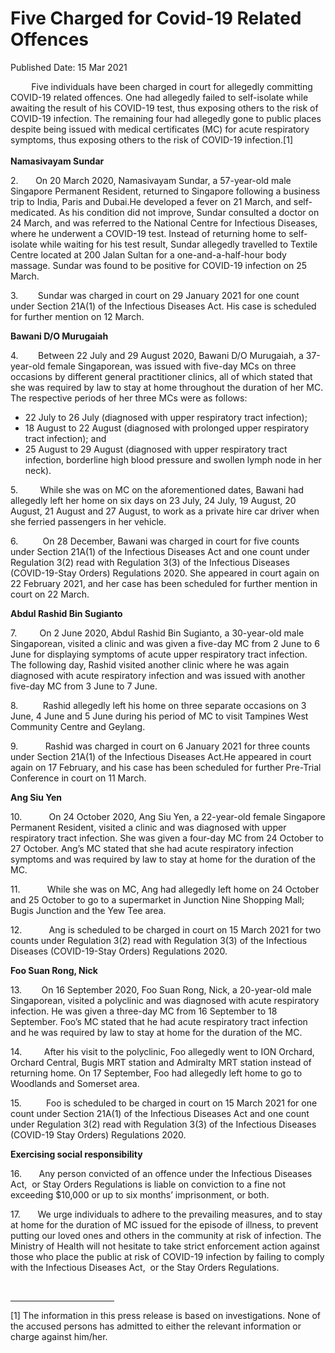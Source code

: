 <html>
    <meta http-equiv="Content-Type" content="text/html; charset=utf-8"/>
    <meta charset="utf-8"/>
    <title> Five Charged for Covid-19 Related Offences</title>
    <body><h1> Five Charged for Covid-19 Related Offences</h1>
    <p>Published Date: 15 Mar 2021</p> <p align="center" style="text-align: left;"><strong>&nbsp; &nbsp; &nbsp; &nbsp; &nbsp;&nbsp;</strong><span style="text-align: left;">Five individuals have been charged in court for allegedly committing COVID-19 related offences. One had allegedly failed to self-isolate while awaiting the result of his COVID-19 test, thus exposing others to the risk of COVID-19 infection. The remaining four had allegedly gone to public places despite being issued with medical certificates (MC) for acute respiratory symptoms, thus exposing others to the risk of COVID-19 infection.[1]<br><br></span><strong>Namasivayam Sundar</strong></p> <p>2.&nbsp; &nbsp; &nbsp; &nbsp;On 20 March 2020, Namasivayam Sundar, a 57-year-old male Singapore Permanent Resident, returned to Singapore following a business trip to India, Paris and Dubai.He developed a fever on 21 March, and self-medicated. As his condition did not improve, Sundar consulted a doctor on 24 March, and was referred to the National Centre for Infectious Diseases, where he underwent a COVID-19 test. Instead of returning home to self-isolate while waiting for his test result, Sundar allegedly travelled to Textile Centre located at 200 Jalan Sultan for a one-and-a-half-hour body massage. Sundar was found to be positive for COVID-19 infection on 25 March.</p><p><p>3.&nbsp; &nbsp; &nbsp; &nbsp; Sundar was charged in court on 29 January 2021 for one count under Section 21A(1) of the Infectious Diseases Act. His case is scheduled for further mention on 12 March.</p></p><p><p><strong>Bawani D/O Murugaiah</strong></p><p>4.&nbsp; &nbsp; &nbsp; &nbsp; Between 22 July and 29 August 2020, Bawani D/O Murugaiah, a 37-year-old female Singaporean, was issued with five-day MCs on three occasions by different general practitioner clinics, all of which stated that she was required by law to stay at home throughout the duration of her MC. The respective periods of her three MCs were as follows:</p></p> <ul><li>22 July to 26 July (diagnosed with upper respiratory tract infection); </li><li>18 August to 22 August (diagnosed with prolonged upper respiratory tract infection); and</li><li>25 August to 29 August (diagnosed with upper respiratory tract infection, borderline high blood pressure and swollen lymph node in her neck).</li></ul><p>5.&nbsp; &nbsp; &nbsp; &nbsp; &nbsp;While she was on MC on the aforementioned dates, Bawani had allegedly left her home on six days on 23 July, 24 July, 19 August, 20 August, 21 August and 27 August, to work as a private hire car driver when she ferried passengers in her vehicle.</p><p>6.&nbsp; &nbsp; &nbsp; &nbsp; &nbsp; On 28 December, Bawani was charged in court for five counts under Section 21A(1) of the Infectious Diseases Act and one count under&nbsp; Regulation 3(2) read with Regulation 3(3) of the Infectious Diseases (COVID-19-Stay Orders) Regulations 2020. She appeared in court again on 22 February 2021, and her case has been scheduled for further mention in court on 22 March.</p><p><p><strong>Abdul Rashid Bin Sugianto</strong></p><p>7.&nbsp; &nbsp; &nbsp;<b> &nbsp; &nbsp;&nbsp;</b>On 2 June 2020, Abdul Rashid Bin Sugianto, a 30-year-old male Singaporean, visited a clinic and was given a five-day MC from 2 June to 6 June for displaying symptoms of acute upper respiratory tract infection. The following day, Rashid visited another clinic where he was again diagnosed with acute respiratory infection and was issued with another five-day MC from 3 June to 7 June.</p></p><p><p>8.&nbsp; &nbsp; &nbsp; &nbsp; &nbsp; Rashid allegedly left his home on three separate occasions on 3 June, 4 June and 5 June during his period of MC to visit Tampines West Community Centre and Geylang.</p></p><p><p>9.&nbsp; &nbsp; &nbsp; &nbsp; &nbsp; &nbsp;Rashid was charged in court on 6 January 2021 for three counts under Section 21A(1) of the Infectious Diseases Act.He appeared in court again on 17 February, and his case has been scheduled for further Pre-Trial Conference in court on 11 March.</p></p><p><p><strong>Ang Siu Yen</strong></p><p>10.&nbsp; &nbsp; &nbsp; &nbsp; &nbsp; &nbsp;On 24 October 2020, Ang Siu Yen, a 22-year-old female Singapore Permanent Resident, visited a clinic and was diagnosed with upper respiratory tract infection. She was given a four-day MC from 24 October to 27 October. Ang’s MC stated that she had acute respiratory infection symptoms and was required by law to stay at home for the duration of the MC.</p></p><p><p>11.&nbsp; &nbsp; &nbsp; &nbsp; &nbsp; &nbsp;While she was on MC, Ang had allegedly left home on 24 October and 25 October to go to a supermarket in Junction Nine Shopping Mall; Bugis Junction and the Yew Tee area.</p></p><p><p>12.&nbsp; &nbsp; &nbsp; &nbsp; &nbsp; &nbsp;Ang is scheduled to be charged in court on 15 March 2021 for two counts under Regulation 3(2) read with Regulation 3(3) of the Infectious Diseases (COVID-19-Stay Orders) Regulations 2020.</p></p><p><p><strong>Foo Suan Rong, Nick</strong></p><p>13.&nbsp; &nbsp; &nbsp; &nbsp; On 16 September 2020, Foo Suan Rong, Nick, a 20-year-old male Singaporean, visited a polyclinic and was diagnosed with acute respiratory infection. He was given a three-day MC from 16 September to 18 September. Foo’s MC stated that he had acute respiratory tract infection and he was required by law to stay at home for the duration of the MC.</p></p><p><p>14.&nbsp; &nbsp; &nbsp; &nbsp; &nbsp;After his visit to the polyclinic, Foo allegedly went to ION Orchard, Orchard Central, Bugis MRT station and Admiralty MRT station instead of returning home. On 17 September, Foo had allegedly left home to go to Woodlands and Somerset area.</p></p><p><p>15.&nbsp; &nbsp; &nbsp; &nbsp; &nbsp; Foo is scheduled to be charged in court on 15 March 2021 for one count under Section 21A(1) of the Infectious Diseases Act and one count under Regulation 3(2) read with Regulation 3(3) of the Infectious Diseases (COVID-19 Stay Orders) Regulations 2020.</p></p> <p><strong>Exercising social responsibility</strong></p> <p>16.&nbsp;&nbsp;&nbsp;&nbsp;&nbsp;&nbsp; Any person convicted of an offence under the Infectious Diseases Act, &nbsp;or Stay Orders Regulations is liable on conviction to a fine not exceeding $10,000 or up to six months’ imprisonment, or both.</p> <p>17.&nbsp;&nbsp;&nbsp;&nbsp;&nbsp;&nbsp; We urge individuals to adhere to the prevailing measures, and to stay at home for the duration of MC issued for the episode of illness, to prevent putting our loved ones and others in the community at risk of infection. The Ministry of Health will not hesitate to take strict enforcement action against those who place the public at risk of COVID-19 infection by failing to comply with the Infectious Diseases Act, &nbsp;or the Stay Orders Regulations.</p> <div><br clear="all"> <hr align="left" size="1" width="33%"> <div id="ftn1"> <p>[1] The information in this press release is based on investigations. None of the accused persons has admitted to either the relevant information or charge against him/her.</p> </div> </div></body>
</html>